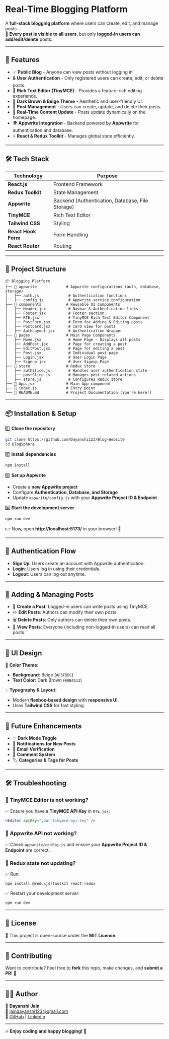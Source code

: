 # **Real-Time Blogging Platform**  

A **full-stack blogging platform** where users can create, edit, and manage posts.  
📝 **Every post is visible to all users**, but only **logged-in users can add/edit/delete** posts.  

---

## **🚀 Features**
- ✅ **Public Blog** - Anyone can view posts without logging in.  
- 🔒 **User Authentication** - Only registered users can create, edit, or delete posts.  
- 📝 **Rich Text Editor (TinyMCE)** - Provides a feature-rich editing experience.  
- 🎨 **Dark Brown & Beige Theme** - Aesthetic and user-friendly UI.  
- 📜 **Post Management** - Users can create, update, and delete their posts.  
- 🔄 **Real-Time Content Update** - Posts update dynamically on the homepage.  
- 🌍 **Appwrite Integration** - Backend powered by **Appwrite** for authentication and database.  
- ⚡ **React & Redux Toolkit** - Manages global state efficiently.  

---

## **🛠 Tech Stack**
| Technology  | Purpose |
|-------------|---------|
| **React.js** | Frontend Framework |
| **Redux Toolkit** | State Management |
| **Appwrite** | Backend (Authentication, Database, File Storage) |
| **TinyMCE** | Rich Text Editor |
| **Tailwind CSS** | Styling |
| **React Hook Form** | Form Handling |
| **React Router** | Routing |

---

## **📂 Project Structure**
```
📦 Blogging Platform
├── 📂 appwrite             # Appwrite configurations (auth, database, storage)
│   ├── auth.js             # Authentication functions
│   ├── config.js           # Appwrite service configuration
├── 📂 components           # Reusable UI Components
│   ├── Header.jsx          # Navbar & Authentication links
│   ├── Footer.jsx          # Footer section
│   ├── RTE.jsx             # TinyMCE Rich Text Editor Component
│   ├── PostForm.jsx        # Form for Adding & Editing posts
│   ├── PostCard.jsx        # Card view for posts
│   ├── AuthLayout.jsx      # Authentication Wrapper
├── 📂 pages                # Main Page Components
│   ├── Home.jsx            # Home Page - Displays all posts
│   ├── AddPost.jsx         # Page for creating a post
│   ├── EditPost.jsx        # Page for editing a post
│   ├── Post.jsx            # Individual post page
│   ├── Login.jsx           # User Login Page
│   ├── Signup.jsx          # User Signup Page
├── 📂 store                # Redux Store
│   ├── authSlice.js        # Handles user authentication state
│   ├── postSlice.js        # Manages post-related actions
│   ├── store.js            # Configures Redux store
├── 📜 App.jsx              # Main App component
├── 📜 index.js             # Entry point
└── 📜 README.md            # Project Documentation (You're here!)
```

---

## **📦 Installation & Setup**
1️⃣ **Clone the repository**  
```bash
git clone https://github.com/Dayanshi123/Blog-Website
cd BlogSphere
```

2️⃣ **Install dependencies**  
```bash
npm install
```

3️⃣ **Set up Appwrite**  
- Create a **new Appwrite project**  
- Configure **Authentication, Database, and Storage**  
- Update `appwrite/config.js` with your **Appwrite Project ID & Endpoint**  

4️⃣ **Start the development server**  
```bash
npm run dev
```
👉 Now, open **http://localhost:5173/** in your browser! 🎉  

---

## **🔑 Authentication Flow**
- **Sign Up**: Users create an account with Appwrite authentication.  
- **Login**: Users log in using their credentials.  
- **Logout**: Users can log out anytime.  

---

## **📝 Adding & Managing Posts**
- 📝 **Create a Post**: Logged-in users can write posts using TinyMCE.  
- ✏️ **Edit Posts**: Authors can modify their own posts.  
- 🗑 **Delete Posts**: Only authors can delete their own posts.  
- 📜 **View Posts**: Everyone (including non-logged-in users) can read all posts.  

---

## **🎨 UI Design**
🎨 **Color Theme:**  
- **Background:** Beige (`#F5F5DC`)  
- **Text Color:** Dark Brown (`#8B4513`)  

💡 **Typography & Layout:**  
- Modern **flexbox-based design** with **responsive UI**.  
- Uses **Tailwind CSS** for fast styling.  

---

## **🚀 Future Enhancements**
- ✨ **Dark Mode Toggle**  
- 🔔 **Notifications for New Posts**  
- 📧 **Email Verification**  
- 💬 **Comment System**  
- 🏷 **Categories & Tags for Posts**  

---

## **🛠 Troubleshooting**
### 🔹 **TinyMCE Editor is not working?**
✅ Ensure you have a **TinyMCE API Key** in `RTE.jsx`:  
```jsx
<Editor apiKey="your-tinymce-api-key" />
```

### 🔹 **Appwrite API not working?**
✅ Check `appwrite/config.js` and ensure your **Appwrite Project ID & Endpoint** are correct.  

### 🔹 **Redux state not updating?**
✅ Run:  
```bash
npm install @reduxjs/toolkit react-redux
```
✅ Restart your development server:  
```bash
npm run dev
```

---

## **📜 License**
📜 This project is open-source under the **MIT License**.  

---

## **📢 Contributing**
Want to contribute? Feel free to **fork** this repo, make changes, and **submit a PR**! 🚀  

---

## **👨‍💻 Author**
👤 **Dayanshi Jain**  
📧 jaindayanshi123@gmail.com  
🔗 [GitHub](https://github.com/Dayanshi123) | [LinkedIn](https://linkedin.com/in/dayanshi-jain)  

---

🔥 **Enjoy coding and happy blogging! 🚀**
